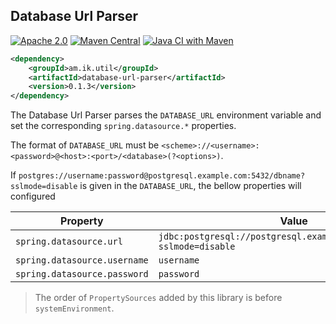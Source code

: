 ## Database Url Parser

[![Apache 2.0](https://img.shields.io/github/license/making/yavi.svg)](https://www.apache.org/licenses/LICENSE-2.0) [![Maven Central](https://maven-badges.herokuapp.com/maven-central/am.ik.util/database-url-parser/badge.svg)](https://maven-badges.herokuapp.com/maven-central/am.ik.util/database-url-parser) [![Java CI with Maven](https://github.com/making/database-url-parser/actions/workflows/ci.yaml/badge.svg)](https://github.com/making/database-url-parser/actions/workflows/ci.yaml)

```xml
<dependency>
	<groupId>am.ik.util</groupId>
	<artifactId>database-url-parser</artifactId>
	<version>0.1.3</version>
</dependency>
```


The Database Url Parser parses the `DATABASE_URL` environment variable and set the corresponding `spring.datasource.*` properties.

The format of `DATABASE_URL` must be `<scheme>://<username>:<password>@<host>:<port>/<database>(?<options>)`.

If `postgres://username:password@postgresql.example.com:5432/dbname?sslmode=disable` is given in the `DATABASE_URL`, the bellow properties will configured

| Property | Value |
| -------- | ----- |
| `spring.datasource.url` | `jdbc:postgresql://postgresql.example.com:5432/dbname?sslmode=disable` |
| `spring.datasource.username` | `username` |
| `spring.datasource.password` | `password` |

> The order of `PropertySources` added by this library is before `systemEnvironment`.